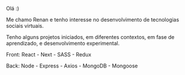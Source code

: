 Olá :)

Me chamo Renan e tenho interesse no desenvolvimento de tecnologias sociais virtuais.

Tenho alguns projetos iniciados, em diferentes contextos, em fase de aprendizado, e desenvolvimento experimental.

Front: React - Next - SASS - Redux

Back: Node - Express - Axios - MongoDB - Mongoose
